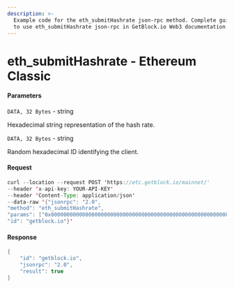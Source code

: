 ```yaml
---
description: >-
  Example code for the eth_submitHashrate json-rpc method. Сomplete guide on how
  to use eth_submitHashrate json-rpc in GetBlock.io Web3 documentation.
---
```


# eth\_submitHashrate - Ethereum Classic

#### Parameters

`DATA, 32 Bytes` - string

Hexadecimal string representation of the hash rate.

`DATA, 32 Bytes` - string

Random hexadecimal ID identifying the client.

#### Request

```java
curl --location --request POST 'https://etc.getblock.io/mainnet/' 
--header 'x-api-key: YOUR-API-KEY' 
--header 'Content-Type: application/json' 
--data-raw '{"jsonrpc": "2.0",
"method": "eth_submitHashrate",
"params": ["0x0000000000000000000000000000000000000000000000000000000000500000", "0x59daa26581d0acd1fce254fb7e85952f4c09d0915afd33d3886cd914bc7d283c"],
"id": "getblock.io"}'
```

#### Response

```java
{
    "id": "getblock.io",
    "jsonrpc": "2.0",
    "result": true
}
```
